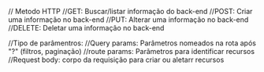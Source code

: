 // Metodo HTTP
//GET: Buscar/listar     informação do back-end
//POST: Criar uma informação no back-end
//PUT: Alterar uma informação no back-end
//DELETE: Deletar uma informação no back-end


//Tipo de parâmentros:
//Query params: Parâmetros nomeados na rota após "?" (filtros, paginação)
//route params: Parãmetros para identificar recursos
//Request body: corpo da requisição para criar ou aletarr recursos